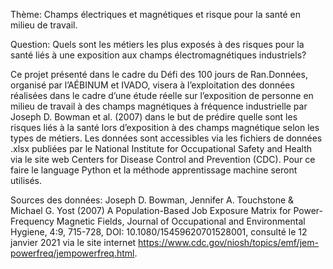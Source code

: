 Thème: Champs électriques et magnétiques et risque pour la santé en milieu de travail. 

Question: Quels sont les métiers les plus exposés à des risques pour la santé liés à une exposition aux champs électromagnétiques industriels? 

Ce projet présenté dans le cadre du Défi des 100 jours de Ran.Données, organisé par l’AÉBINUM et IVADO, visera à l’exploitation des données réalisées dans le cadre d’une étude réelle sur l’exposition de personne en milieu de travail à des champs magnétiques à fréquence industrielle par Joseph D. Bowman et al. (2007) dans le but de prédire quelle sont les risques liés à la santé lors d’exposition à des champs magnétique selon les types de métiers. Les données sont accessibles via les fichiers de données .xlsx publiées par le National Institute for Occupational Safety and Health  via le site web Centers for Disease Control and Prevention (CDC). Pour ce faire le language Python et la méthode apprentissage machine seront utilisés. 

Sources des données: 
Joseph D. Bowman, Jennifer A. Touchstone & Michael G. Yost (2007) A Population-Based Job Exposure Matrix for Power-Frequency Magnetic Fields, Journal of Occupational and Environmental Hygiene, 4:9, 715-728, DOI: 10.1080/15459620701528001, consulté le 12 janvier 2021 via le site internet https://www.cdc.gov/niosh/topics/emf/jem-powerfreq/jempowerfreq.html. 
